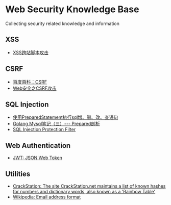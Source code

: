 # Web Security Knowledge Base
Collecting security related knowledge and information

## XSS
* [XSS跨站脚本攻击][1]

## CSRF
* [百度百科：CSRF][2]
* [Web安全之CSRF攻击][3]

## SQL Injection
* [使用PreparedStatement执行sql增、删、改、查语句][5]
* [Golang Mysql笔记（三）--- Prepared剖析][6]
* [SQL Injection Protection Filter][7]

## Web Authentication
* [JWT: JSON Web Token][9]

## Utilities
* [CrackStation: The site CrackStation.net maintains a list of known hashes for numbers and dictionary words, also known as a 'Rainbow Table'][4]
* [Wikipedia: Email address format][8]

[1]: https://www.cnblogs.com/phpstudy2015-6/p/6767032.html
[2]: https://baike.baidu.com/item/CSRF/2735433?fr=aladdin
[3]: https://www.cnblogs.com/lovesong/p/5233195.html
[4]: https://crackstation.net/
[5]: https://www.jianshu.com/p/84bcb6e1632b
[6]: https://www.jianshu.com/p/ee0d2e7bef54
[7]: https://techcommunity.softwareag.com/pwiki/-/wiki/Main/SQL+Injection+Protection+Filter/pop_up
[8]: https://en.wikipedia.org/wiki/Email_address
[9]: https://jwt.io/
